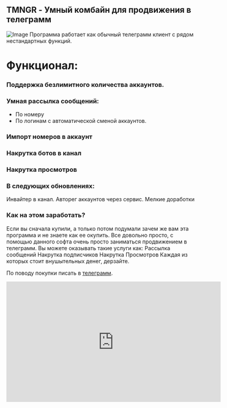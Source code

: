 ## TMNGR - Умный комбайн для продвижения в телеграмм
![Image](https://telegra.ph/file/5eb18cd300e3319f16e81.jpg)
Программа работает как обычный телеграмм клиент с рядом нестандартных функций.

# Функционал:

### Поддержка безлимитного количества аккаунтов. 

### Умная рассылка сообщений:
- По номеру
- По логинам с автоматической сменой аккаунтов.

### Импорт номеров в аккаунт 

### Накрутка ботов в канал

### Накрутка просмотров 

### В следующих обновлениях:
Инвайтер в канал. 
Авторег аккаунтов через сервис.
Мелкие доработки

### Как на этом заработать? 

Если вы сначала купили, а только потом подумали зачем же вам эта программа и не знаете как ее окупить. Все довольно просто, с помощью данного софта очень просто заниматься продвижением в телеграмм. Вы можете оказывать такие услуги как:
Рассылка сообщений 
Накрутка подписчиков
Накрутка Просмотров 
Каждая из которых стоит внушытельных денег, дерзайте.

По поводу покупки писать в [телеграмм](https://t.me/treamz).

<iframe width="560" height="315" src="https://www.youtube.com/embed/ip5U4zJr2GU" frameborder="0" allow="autoplay; encrypted-media" allowfullscreen></iframe>


